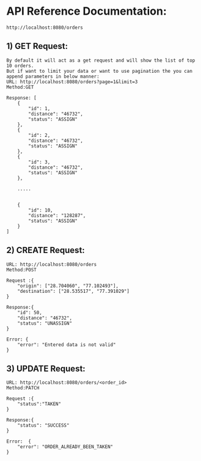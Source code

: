 # API Reference Documentation: 
    http://localhost:8080/orders

## 1) GET Request:
    By default it will act as a get request and will show the list of top 10 orders.
    But if want to limit your data or want to use pagination the you can append parameters in below manner:
    URL: http://localhost:8080/orders?page=1&limit=3
    Method:GET

    Response: [
        {
            "id": 1,
            "distance": "46732",
            "status": "ASSIGN"
        },
        {
            "id": 2,
            "distance": "46732",
            "status": "ASSIGN"
        },
        {
            "id": 3,
            "distance": "46732",
            "status": "ASSIGN"
        },

        .....


        {
            "id": 10,
            "distance": "128287",
            "status": "ASSIGN"
        }
    ]

## 2) CREATE Request:
    URL: http://localhost:8080/orders
    Method:POST

    Request :{
        "origin": ["28.704060", "77.102493"],
        "destination": ["28.535517", "77.391029"]
    }

    Response:{
        "id": 50,
        "distance": "46732",
        "status": "UNASSIGN"
    }

    Error: {
        "error": "Entered data is not valid"
    }


## 3) UPDATE Request:
    URL: http://localhost:8080/orders/<order_id>
    Method:PATCH

    Request :{
        "status":"TAKEN"
    }

    Response:{
        "status": "SUCCESS"
    }

    Error:  {
        "error": "ORDER_ALREADY_BEEN_TAKEN"
    }

